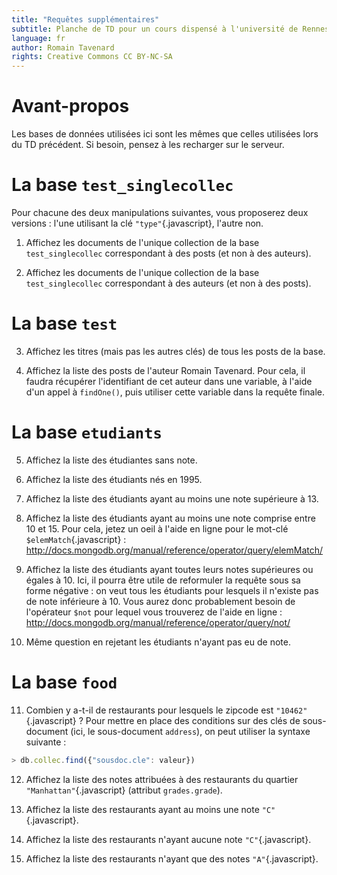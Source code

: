 ```yaml
---
title: "Requêtes supplémentaires"
subtitle: Planche de TD pour un cours dispensé à l'université de Rennes 2
language: fr
author: Romain Tavenard
rights: Creative Commons CC BY-NC-SA
---
```


# Avant-propos

Les bases de données utilisées ici sont les mêmes que celles utilisées lors du TD précédent. Si besoin, pensez à les recharger sur le serveur.

# La base `test_singlecollec`

Pour chacune des deux manipulations suivantes, vous proposerez deux versions : l'une utilisant la clé `"type"`{.javascript}, l'autre non.

1. Affichez les documents de l'unique collection de la base `test_singlecollec` correspondant à des posts (et non à des auteurs).

2. Affichez les documents de l'unique collection de la base `test_singlecollec` correspondant à des auteurs (et non à des posts).

# La base `test`

3. Affichez les titres (mais pas les autres clés) de tous les posts de la base.

4. Affichez la liste des posts de l'auteur Romain Tavenard. Pour cela, il faudra récupérer l'identifiant de cet auteur dans une variable, à l'aide d'un appel à `findOne()`, puis utiliser cette variable dans la requête finale.

# La base `etudiants`

5. Affichez la liste des étudiantes sans note.

6. Affichez la liste des étudiants nés en 1995.

7. Affichez la liste des étudiants ayant au moins une note supérieure à 13.

8. Affichez la liste des étudiants ayant au moins une note comprise entre 10 et 15. Pour cela, jetez un oeil à l'aide en ligne pour le mot-clé `$elemMatch`{.javascript} : <http://docs.mongodb.org/manual/reference/operator/query/elemMatch/>

9. Affichez la liste des étudiants ayant toutes leurs notes supérieures ou égales à 10. Ici, il pourra être utile de reformuler la requête sous sa forme négative : on veut tous les étudiants pour lesquels il n'existe pas de note inférieure à 10. Vous aurez donc probablement besoin de l'opérateur `$not` pour lequel vous trouverez de l'aide en ligne : <http://docs.mongodb.org/manual/reference/operator/query/not/>

10. Même question en rejetant les étudiants n'ayant pas eu de note.

# La base `food`

11. Combien y a-t-il de restaurants pour lesquels le zipcode est `"10462"`{.javascript} ? Pour mettre en place des conditions sur des clés de sous-document (ici, le sous-document `address`), on peut utiliser la syntaxe suivante :

```javascript
> db.collec.find({"sousdoc.cle": valeur})
```

12. Affichez la liste des notes attribuées à des restaurants du quartier `"Manhattan"`{.javascript} (attribut `grades.grade`).

13. Affichez la liste des restaurants ayant au moins une note `"C"`{.javascript}.

14. Affichez la liste des restaurants n'ayant aucune note `"C"`{.javascript}.

15. Affichez la liste des restaurants n'ayant que des notes `"A"`{.javascript}.
